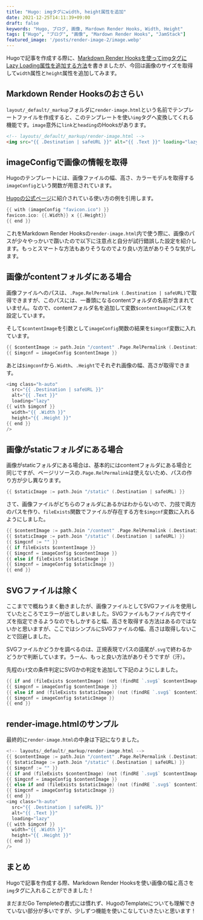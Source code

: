 ```yaml
---
title: "Hugo: imgタグにwidth, height属性を追加"
date: 2021-12-25T14:11:39+09:00
draft: false
keywords: "Hugo, ブログ, 画像, Mardown Render Hooks, Width, Height"
tags: ["Hugo", "ブログ", "画像", "Mardown Render Hooks", "JamStack"]
featured_image: '/posts/render-image-2/image.webp'
---
```


Hugoで記事を作成する際に、[Markdown Render Hooksを使ってimgタグにLazy Loading属性を追加する方法](posts/render-image "Markdown Render Hooksを使ってimgタグにLazy Loading属性を追加する方法")を書きましたが、今回は画像のサイズを取得して`width`属性と`height`属性を追加してみます。

## Markdown Render Hooksのおさらい

`layout/_default/_markup`フォルダに`render-image.html`という名前でテンプレートファイルを作成すると、このテンプレートを使い`img`タグへ変換してくれる機能です。`image`意外に`link`と`heading`のHooksがあります。



```html
<!-- layouts/_default/_markup/render-image.html -->
<img src="{{ .Destination | safeURL }}" alt="{{ .Text }}" loading="lazy" />
```

## imageConfigで画像の情報を取得

Hugoのテンプレートには、画像ファイルの幅、高さ、カラーモデルを取得する`imageConfig`という関数が用意されています。

[Hugoの公式ページ](https://gohugo.io/functions/images/)に紹介されている使い方の例を引用します。

```go
{{ with (imageConfig "favicon.ico") }}
favicon.ico: {{.Width}} x {{.Height}}
{{ end }}
```

これをMarkdown Render Hooksの`render-image.html`内で使う際に、画像のパスが少々やっかいで躓いたので以下に注意点と自分が試行錯誤した設定を紹介します。もっとスマートな方法もありそうなのでより良い方法がありそうな気がします。

## 画像がcontentフォルダにある場合

画像ファイルへのパスは、`.Page.RelPermalink (.Destination | safeURL)`で取得できますが、このパスには、一番頭になるcontentフォルダの名前が含まれていません。なので、contentフォルダ名を追加して変数`$contentImage`にパスを設定しています。

そして`$contentImage`を引数として`imageConfig`関数の結果を`$imgcnf`変数に入れています。

```go
{{ $contentImage := path.Join "/content" .Page.RelPermalink (.Destination | safeURL) }}
{{ $imgcnf = imageConfig $contentImage }}
```

あとは`$imgconf`から`.Width`、`.Height`でそれぞれ画像の幅、高さが取得できます。

```go
<img class="h-auto"
  src="{{ .Destination | safeURL }}"
  alt="{{ .Text }}"
  loading="lazy"
{{ with $imgcnf }}
  width="{{ .Width }}"
  height="{{ .Height }}"
{{ end }}
/>
```

## 画像がstaticフォルダにある場合

画像がstaticフォルダにある場合は、基本的にはcontentフォルダにある場合と同じですが、ページリソースの`.Page.RelPermalink`は使えないため、パスの作り方が少し異なります。

```go
{{ $staticImage := path.Join "/static" (.Destination | safeURL) }}
```

さて、画像ファイルがどちらのフォルダにあるかはわからないので、力技で両方のパスを作り、`fileExists`関数でファイルが存在する方を`$imgcnf`変数に入れるようにしました。

```go
{{ $contentImage := path.Join "/content" .Page.RelPermalink (.Destination | safeURL) }}
{{ $staticImage := path.Join "/static" (.Destination | safeURL) }}
{{ $imgcnf := "" }}
{{ if fileExists $contentImage }}
{{ $imgcnf = imageConfig $contentImage }}
{{ else if fileExists $staticImage }}
{{ $imgcnf = imageConfig $staticImage }}
{{ end }}
```

## SVGファイルは除く

ここまでで概ねうまく動きましたが、画像ファイルとしてSVGファイルを使用していたところでエラーが出てしまいました。SVGファイルもファイル内でサイズを指定できるようなのでもしかすると幅、高さを取得する方法はあるのではないかと思いますが、ここではシンプルにSVGファイルの幅、高さは取得しないことで回避しました。

SVGファイルかどうかを調べるのは、正規表現でパスの語尾が`.svg`で終わるかどうかで判断しています。うーん、もっと良い方法がありそうですが（汗）。

先程の`if`文の条件判定にSVGかの判定を追加して下記のようにしました。

```go
{{ if and (fileExists $contentImage) (not (findRE `.svg$` $contentImage)) }}
{{ $imgcnf = imageConfig $contentImage }}
{{ else if and (fileExists $staticImage) (not (findRE `.svg$` $contentImage)) }}
{{ $imgcnf = imageConfig $staticImage }}
{{ end }}
```

## render-image.htmlのサンプル

最終的に`render-image.html`の中身は下記になりました。

```go
<!-- layouts/_default/_markup/render-image.html -->
{{ $contentImage := path.Join "/content" .Page.RelPermalink (.Destination | safeURL) }}
{{ $staticImage := path.Join "/static" (.Destination | safeURL) }}
{{ $imgcnf := "" }}
{{ if and (fileExists $contentImage) (not (findRE `.svg$` $contentImage)) }}
{{ $imgcnf = imageConfig $contentImage }}
{{ else if and (fileExists $staticImage) (not (findRE `.svg$` $contentImage)) }}
{{ $imgcnf = imageConfig $staticImage }}
{{ end }}
<img class="h-auto"
  src="{{ .Destination | safeURL }}"
  alt="{{ .Text }}"
  loading="lazy"
{{ with $imgcnf }}
  width="{{ .Width }}"
  height="{{ .Height }}"
{{ end }}
/>
```

## まとめ

Hugoで記事を作成する際、Markdown Render Hooksを使い画像の幅と高さを`img`タグに入れることができました！

まだまだGo Templeteの書式には慣れず、HugoのTemplateについても理解できていない部分が多いですが、少しずつ機能を使いこなしていきたいと思います！
